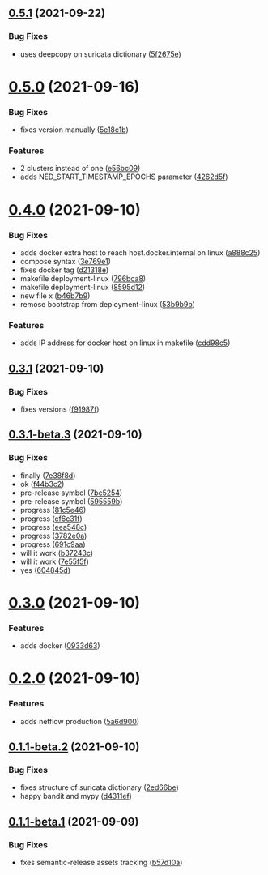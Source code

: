 ## [0.5.1](https://gitlab.com/notno/ned/compare/v0.5.0...v0.5.1) (2021-09-22)


### Bug Fixes

* uses deepcopy on suricata dictionary ([5f2675e](https://gitlab.com/notno/ned/commit/5f2675e1e9df948f8bd1b04936f16200fdfffcf3))

# [0.5.0](https://gitlab.com/notno/ned/compare/v0.4.0...v0.5.0) (2021-09-16)


### Bug Fixes

* fixes version manually ([5e18c1b](https://gitlab.com/notno/ned/commit/5e18c1bc9e579456b25b20d57c0197de2cba5bb1))


### Features

* 2 clusters instead of one ([e56bc09](https://gitlab.com/notno/ned/commit/e56bc098f2e2ac8baade4c5147cae5e20a4943f2))
* adds NED_START_TIMESTAMP_EPOCHS parameter ([4262d5f](https://gitlab.com/notno/ned/commit/4262d5f3d5573e4c450ce04cebe9e275e1d189c9))

# [0.4.0](https://gitlab.com/notno/ned/compare/v0.3.1...v0.4.0) (2021-09-10)


### Bug Fixes

* adds docker extra host to reach host.docker.internal on linux ([a888c25](https://gitlab.com/notno/ned/commit/a888c256614f3c0d1d11fe478a836736493207f9))
* compose syntax ([3e769e1](https://gitlab.com/notno/ned/commit/3e769e12f24726dfbed51e0f624170f83434f0c1))
* fixes docker tag ([d21318e](https://gitlab.com/notno/ned/commit/d21318e5b6f2c17e73155577bf41f1e4512c1282))
* makefile deployment-linux ([796bca8](https://gitlab.com/notno/ned/commit/796bca8efec8a7f98e24bfcb3150e669cb6b6301))
* makefile deployment-linux ([8595d12](https://gitlab.com/notno/ned/commit/8595d12c7dcb948142d98f5fb6ccb891295d4a52))
* new file x ([b46b7b9](https://gitlab.com/notno/ned/commit/b46b7b928c8834c01c51fc9189028e80b8f892d2))
* remose bootstrap from deployment-linux ([53b9b9b](https://gitlab.com/notno/ned/commit/53b9b9bedd0d65f3b75a7ee9feb91e54f79ff76d))


### Features

* adds IP address for docker host on linux in makefile ([cdd98c5](https://gitlab.com/notno/ned/commit/cdd98c510489130819c105d1e312128f88a796e9))

## [0.3.1](https://gitlab.com/notno/ned/compare/v0.3.0...v0.3.1) (2021-09-10)


### Bug Fixes

* fixes versions ([f91987f](https://gitlab.com/notno/ned/commit/f91987f367f6515feef34c9e5a3f0b29216b291a))

## [0.3.1-beta.3](https://gitlab.com/notno/ned/compare/v0.3.1-beta.2...v0.3.1-beta.3) (2021-09-10)


### Bug Fixes

* finally ([7e38f8d](https://gitlab.com/notno/ned/commit/7e38f8de742ada2dc7faa8d37b6467a14d1b228f))
* ok ([f44b3c2](https://gitlab.com/notno/ned/commit/f44b3c2123a6ba95693673aaebc9163d38adf31f))
* pre-release symbol ([7bc5254](https://gitlab.com/notno/ned/commit/7bc5254e24ab847c2b02cdebdac61e0e5689f2ce))
* pre-release symbol ([595559b](https://gitlab.com/notno/ned/commit/595559b8d67b4f39e08bac4e10bab1c18d4ce2ec))
* progress ([81c5e46](https://gitlab.com/notno/ned/commit/81c5e46822b8862cc4cea516f771e3a2423b81d2))
* progress ([cf6c31f](https://gitlab.com/notno/ned/commit/cf6c31f82bedbc059a235cccd8a745f1375e7a76))
* progress ([eea548c](https://gitlab.com/notno/ned/commit/eea548cd42214e432e4e2fdad8cb8293e89352f0))
* progress ([3782e0a](https://gitlab.com/notno/ned/commit/3782e0a2d6ca3b94c7e9da06645e7d53ce56edfa))
* progress ([691c9aa](https://gitlab.com/notno/ned/commit/691c9aa82be01ca35d7179c245025ba3a52ea34a))
* will it work ([b37243c](https://gitlab.com/notno/ned/commit/b37243c5f5f87663de0f1a2d7b108a458eadd4ca))
* will it work ([7e55f5f](https://gitlab.com/notno/ned/commit/7e55f5f5060cc2b06185122761f9a2f808d69532))
* yes ([604845d](https://gitlab.com/notno/ned/commit/604845ded15f2b5f2a4816bf152034ea578fa74b))

# [0.3.0](https://gitlab.com/notno/ned/compare/v0.2.0...v0.3.0) (2021-09-10)


### Features

* adds docker ([0933d63](https://gitlab.com/notno/ned/commit/0933d63b55e0dfae48253faf53b881f4f8e04eb9))

# [0.2.0](https://gitlab.com/notno/ned/compare/v0.1.0...v0.2.0) (2021-09-10)


### Features

* adds netflow production ([5a6d900](https://gitlab.com/notno/ned/commit/5a6d9003798e35743c38bea1db58c57e2ba83b94))

## [0.1.1-beta.2](https://gitlab.com/notno/ned/compare/v0.1.1-beta.1...v0.1.1-beta.2) (2021-09-10)


### Bug Fixes

* fixes structure of suricata dictionary ([2ed66be](https://gitlab.com/notno/ned/commit/2ed66bee406d5e5d6c924f41c068b17b76c0b504))
* happy bandit and mypy ([d4311ef](https://gitlab.com/notno/ned/commit/d4311ef753bac5e7ebe917b98707d04e0d5c2b89))

## [0.1.1-beta.1](https://gitlab.com/notno/ned/compare/v0.1.0...v0.1.1-beta.1) (2021-09-09)


### Bug Fixes

* fxes semantic-release assets tracking ([b57d10a](https://gitlab.com/notno/ned/commit/b57d10a566784fd1e7b2234ec3dd089a0b5103e5))
